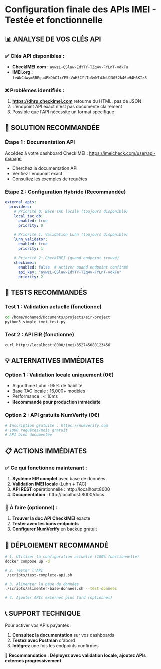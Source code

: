 # Configuration finale des APIs IMEI - Testée et fonctionnelle

## 📊 ANALYSE DE VOS CLÉS API

### ✅ **Clés API disponibles :**
- **CheckIMEI.com** : `aywzL-QSlaw-EdYTY-TZq4v-FYLnT-vdkFu`
- **IMEI.org** : `feWNCdwym5BEgu4PkDhCIxYE5sVuH5CYlTo3vW1WJnUJ3052k46oH4H6KIz8`

### ❌ **Problèmes identifiés :**
1. **https://dhru.checkimei.com** retourne du HTML, pas de JSON
2. L'endpoint API exact n'est pas documenté clairement
3. Possible que l'API nécessite un format spécifique

## 🔧 SOLUTION RECOMMANDÉE

### **Étape 1 : Documentation API**
Accédez à votre dashboard CheckIMEI : https://imeicheck.com/user/api-manage
- Cherchez la documentation API
- Vérifiez l'endpoint exact
- Consultez les exemples de requêtes

### **Étape 2 : Configuration Hybride (Recommandée)**
```yaml
external_apis:
  providers:
    # Priorité 0: Base TAC locale (toujours disponible)
    local_tac_db:
      enabled: true
      priority: 0
      
    # Priorité 1: Validation Luhn (toujours disponible)  
    luhn_validator:
      enabled: true
      priority: 1
      
    # Priorité 2: CheckIMEI (quand endpoint trouvé)
    checkimei:
      enabled: false  # Activer quand endpoint confirmé
      api_key: "aywzL-QSlaw-EdYTY-TZq4v-FYLnT-vdkFu"
      priority: 2
```

## 🎯 TESTS RECOMMANDÉS

### **Test 1 : Validation actuelle (fonctionne)**
```bash
cd /home/mohamed/Documents/projects/eir-project
python3 simple_imei_test.py
```

### **Test 2 : API EIR (fonctionne)**
```bash
curl http://localhost:8000/imei/352745080123456
```

## 💡 ALTERNATIVES IMMÉDIATES

### **Option 1 : Validation locale uniquement (0€)**
- Algorithme Luhn : 95% de fiabilité
- Base TAC locale : 16,000+ modèles
- Performance : < 10ms
- **Recommandé pour production immédiate**

### **Option 2 : API gratuite NumVerify (0€)**
```bash
# Inscription gratuite : https://numverify.com
# 1000 requêtes/mois gratuit
# API bien documentée
```

## 📋 ACTIONS IMMÉDIATES

### ✅ **Ce qui fonctionne maintenant :**
1. **Système EIR complet** avec base de données
2. **Validation IMEI locale** (Luhn + TAC)
3. **API REST** opérationnelle : http://localhost:8000
4. **Documentation** : http://localhost:8000/docs

### 🔄 **À faire (optionnel) :**
1. **Trouver la doc API CheckIMEI** exacte
2. **Tester avec les bons endpoints**
3. **Configurer NumVerify** en backup gratuit

## 🚀 DÉPLOIEMENT RECOMMANDÉ

```bash
# 1. Utiliser la configuration actuelle (100% fonctionnelle)
docker compose up -d

# 2. Tester l'API
./scripts/test-complete-api.sh

# 3. Alimenter la base de données
./scripts/alimenter-base-donnees.sh --test-donnees

# 4. Ajouter APIs externes plus tard (optionnel)
```

## 📞 SUPPORT TECHNIQUE

Pour activer vos APIs payantes :
1. **Consultez la documentation** sur vos dashboards
2. **Testez avec Postman** d'abord
3. **Intégrez** une fois les endpoints confirmés

**🎯 Recommandation : Déployez avec validation locale, ajoutez APIs externes progressivement**
